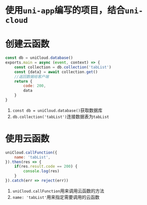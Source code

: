 # 使用`uni-app`编写的项目，结合`uni-cloud`

# 创建云函数
```js
const db = uniCloud.database()
exports.main = async (event, context) => {
	const collection = db.collection('tabList')
	const {data} = await collection.get()
	//返回数据给客户端
	return {
		code: 200,
		data
	}
}

```
1. `const db = uniCloud.database()`获取数据库
2. `db.collection('tabList')`连接数据表为`tabList`
# 使用云函数
```js
uniCloud.callFunction({
	name: 'tabList',
}).then(res => {
	if(res.result.code == 200) {
		console.log(res)
	}
}).catch(err => reject(err))
```
1. `uniCloud.callFunction`用来调用云函数的方法
2. `name: 'tabList'`用来指定需要调用的云函数